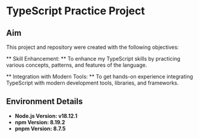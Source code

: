 # TypeScript Practice Project

## Aim

This project and repository were created with the following objectives:

** Skill Enhancement: ** To enhance my TypeScript skills by practicing various concepts, patterns, and features of the language.

** Integration with Modern Tools: ** To get hands-on experience integrating TypeScript with modern development tools, libraries, and frameworks.

## Environment Details
* **Node.js Version: v18.12.1**
* **npm Version: 8.19.2**
* **pnpm Version: 8.7.5**
